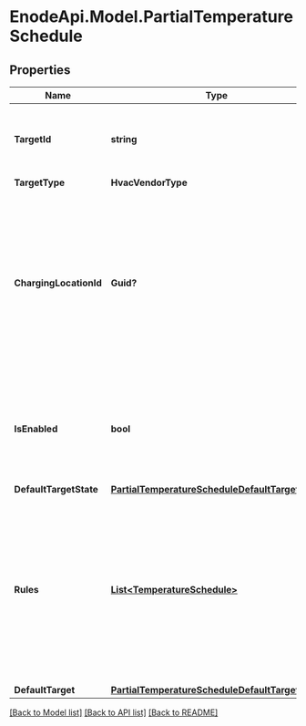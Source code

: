 # EnodeApi.Model.PartialTemperatureSchedule

## Properties

Name | Type | Description | Notes
------------ | ------------- | ------------- | -------------
**TargetId** | **string** | ID of the HVAC asset to which this schedule applies | [optional] 
**TargetType** | **HvacVendorType** |  | [optional] 
**ChargingLocationId** | **Guid?** | ID of the Charging Location to which this schedule applies. If null, the schedule is applied regardless of the HVAC&#39;s location (even if it doesn&#39;t have one). | [optional] 
**IsEnabled** | **bool** | Whether this Schedule should be attempting to control the HVAC&#39;s temperature settings. | [optional] [default to true]
**DefaultTargetState** | [**PartialTemperatureScheduleDefaultTargetState**](PartialTemperatureScheduleDefaultTargetState.md) |  | [optional] 
**Rules** | [**List&lt;TemperatureSchedule&gt;**](TemperatureSchedule.md) | Each rule sets a value for &#x60;holdType&#x60; and associated settings. All other properties of the rule are optional filters that limit the times to which this rule applies. | [optional] 
**DefaultTarget** | [**PartialTemperatureScheduleDefaultTarget**](PartialTemperatureScheduleDefaultTarget.md) |  | [optional] 

[[Back to Model list]](../README.md#documentation-for-models) [[Back to API list]](../README.md#documentation-for-api-endpoints) [[Back to README]](../README.md)

